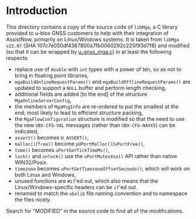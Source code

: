 # Introduction
This directory contains a copy of the source code of `libMga`, a C library provided to u-blox GNSS customers to help with their integration of AssistNow, primarily on Linux/Windows systems.  It is taken from `libMga` `v22.07` (SHA 107c7e050df4367800a7fb0060292c225f93d7f8) and modified (so that it can be wrapped by [u_gnss_mga.c](../u_gnss_mga.c)) in at least the following respects:

- replace use of `double` with `int` types with a power of ten, so as not to bring in floating point libraries,
- `mgaBuildOnlineRequestParams()` and `mgaBuildOfflineRequestParams()` are updated to support a `NULL` buffer and perform length checking,
- additional fields are added [to the end] of the structure `MgaOnlineServerConfig`,
- the members of `MgaMsgInfo` are re-ordered to put the smallest at the end; most likely to lead to efficient structure packing,
- the `MgaFlowConfiguration` structure is modified so that the need to use the new `UBX-CFG-VAL` messages (rather than `UBX-CFG-NAVX5`) can be indicated,
- `assert()` becomes `U_ASSERT()`,
- `malloc()`/`free()` become `pUPortMalloc()`/`uPortFree()`,
- `time()` becomes `uPortGetTickTimeMs()`,
- `lock()` and `unlock()` use the `uPortMutexXxx()` API rather than native WIN32/Posix.
- `timezone` becomes `uPortGetTimezoneOffsetSeconds()`, which will work on both Linux and Windows,
- unused functions are `#if`'ed out, which also means that the Linux/Windows-specific headers can be `if`'ed out.
- renamed to match the `ubxlib` file naming convention and to namespace the files nicely.

Search for "MODIFIED" in the source code to find all of the modifications.
